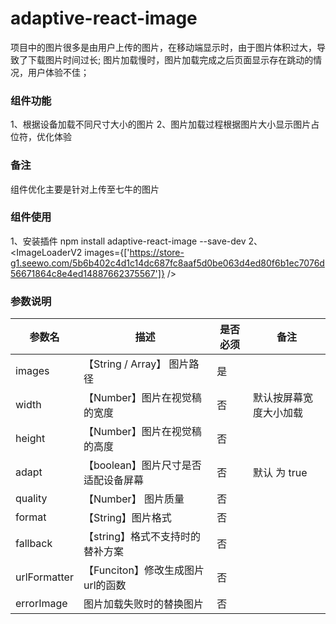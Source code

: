 # adaptive-react-image
项目中的图片很多是由用户上传的图片，在移动端显示时，由于图片体积过大，导致了下载图片时间过长;
图片加载慢时，图片加载完成之后页面显示存在跳动的情况，用户体验不佳；

### 组件功能

1、根据设备加载不同尺寸大小的图片
2、图片加载过程根据图片大小显示图片占位符，优化体验

### 备注
组件优化主要是针对上传至七牛的图片

### 组件使用
1、安装插件 npm install adaptive-react-image --save-dev
2、<ImageLoaderV2 images={['https://store-g1.seewo.com/5b6b402c4d1c14dc687fc8aaf5d0be063d4ed80f6b1ec7076d56671864c8e4ed14887662375567']} />


### 参数说明

参数名    | 描述    |   是否必须 |  备注
-------- | ------ |  -------- |  -----
images	 |【String / Array】 图片路径 |	是	|
width	|【Number】图片在视觉稿的宽度	|否	|默认按屏幕宽度大小加载
height	|【Number】图片在视觉稿的高度|	否	
adapt	|【boolean】图片尺寸是否适配设备屏幕	|否	|默认 为 true
quality|	【Number】 图片质量|	否	
format	|【String】图片格式|	否	
fallback |【string】格式不支持时的替补方案| 否
urlFormatter	|【Funciton】修改生成图片url的函数	| 否	
errorImage	| 图片加载失败时的替换图片	| 否	

